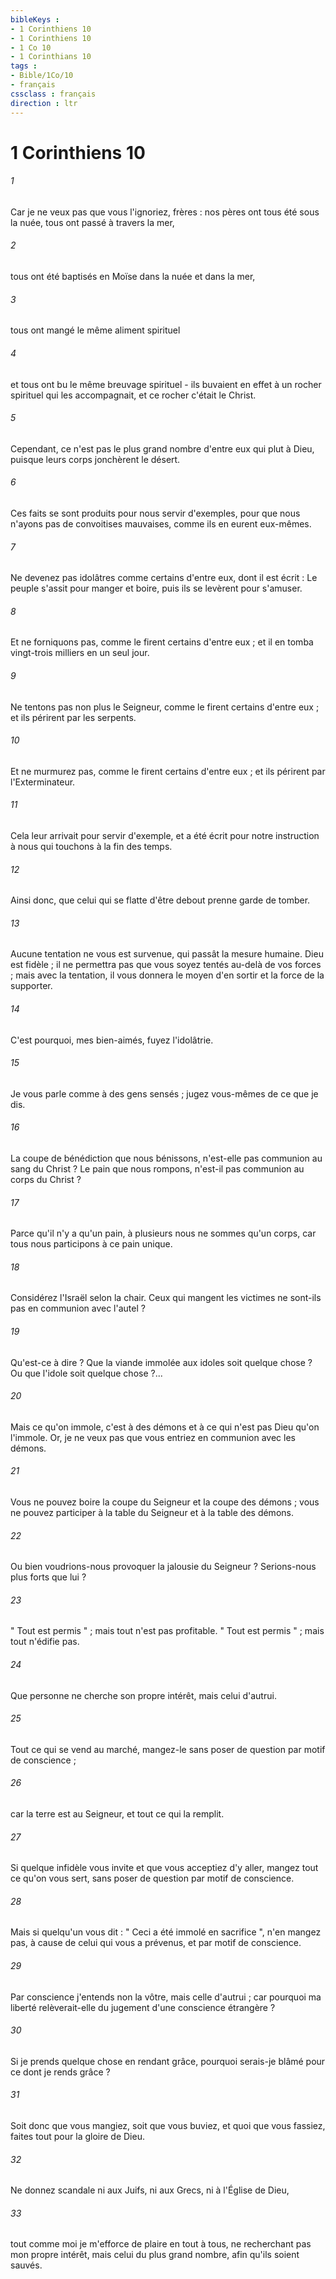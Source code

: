 ```yaml
---
bibleKeys : 
- 1 Corinthiens 10
- 1 Corinthiens 10
- 1 Co 10
- 1 Corinthians 10
tags : 
- Bible/1Co/10
- français
cssclass : français
direction : ltr
---
```


# 1 Corinthiens 10

###### 1
Car je ne veux pas que vous l'ignoriez, frères : nos pères ont tous été sous la nuée, tous ont passé à travers la mer, 
###### 2
tous ont été baptisés en Moïse dans la nuée et dans la mer, 
###### 3
tous ont mangé le même aliment spirituel 
###### 4
et tous ont bu le même breuvage spirituel - ils buvaient en effet à un rocher spirituel qui les accompagnait, et ce rocher c'était le Christ. 
###### 5
Cependant, ce n'est pas le plus grand nombre d'entre eux qui plut à Dieu, puisque leurs corps jonchèrent le désert. 
###### 6
Ces faits se sont produits pour nous servir d'exemples, pour que nous n'ayons pas de convoitises mauvaises, comme ils en eurent eux-mêmes. 
###### 7
Ne devenez pas idolâtres comme certains d'entre eux, dont il est écrit : Le peuple s'assit pour manger et boire, puis ils se levèrent pour s'amuser. 
###### 8
Et ne forniquons pas, comme le firent certains d'entre eux ; et il en tomba vingt-trois milliers en un seul jour. 
###### 9
Ne tentons pas non plus le Seigneur, comme le firent certains d'entre eux ; et ils périrent par les serpents. 
###### 10
Et ne murmurez pas, comme le firent certains d'entre eux ; et ils périrent par l'Exterminateur. 
###### 11
Cela leur arrivait pour servir d'exemple, et a été écrit pour notre instruction à nous qui touchons à la fin des temps. 
###### 12
Ainsi donc, que celui qui se flatte d'être debout prenne garde de tomber. 
###### 13
Aucune tentation ne vous est survenue, qui passât la mesure humaine. Dieu est fidèle ; il ne permettra pas que vous soyez tentés au-delà de vos forces ; mais avec la tentation, il vous donnera le moyen d'en sortir et la force de la supporter. 
###### 14
C'est pourquoi, mes bien-aimés, fuyez l'idolâtrie. 
###### 15
Je vous parle comme à des gens sensés ; jugez vous-mêmes de ce que je dis. 
###### 16
La coupe de bénédiction que nous bénissons, n'est-elle pas communion au sang du Christ ? Le pain que nous rompons, n'est-il pas communion au corps du Christ ? 
###### 17
Parce qu'il n'y a qu'un pain, à plusieurs nous ne sommes qu'un corps, car tous nous participons à ce pain unique. 
###### 18
Considérez l'Israël selon la chair. Ceux qui mangent les victimes ne sont-ils pas en communion avec l'autel ? 
###### 19
Qu'est-ce à dire ? Que la viande immolée aux idoles soit quelque chose ? Ou que l'idole soit quelque chose ?... 
###### 20
Mais ce qu'on immole, c'est à des démons et à ce qui n'est pas Dieu qu'on l'immole. Or, je ne veux pas que vous entriez en communion avec les démons. 
###### 21
Vous ne pouvez boire la coupe du Seigneur et la coupe des démons ; vous ne pouvez participer à la table du Seigneur et à la table des démons. 
###### 22
Ou bien voudrions-nous provoquer la jalousie du Seigneur ? Serions-nous plus forts que lui ? 
###### 23
" Tout est permis " ; mais tout n'est pas profitable. " Tout est permis " ; mais tout n'édifie pas. 
###### 24
Que personne ne cherche son propre intérêt, mais celui d'autrui. 
###### 25
Tout ce qui se vend au marché, mangez-le sans poser de question par motif de conscience ; 
###### 26
car la terre est au Seigneur, et tout ce qui la remplit. 
###### 27
Si quelque infidèle vous invite et que vous acceptiez d'y aller, mangez tout ce qu'on vous sert, sans poser de question par motif de conscience. 
###### 28
Mais si quelqu'un vous dit : " Ceci a été immolé en sacrifice ", n'en mangez pas, à cause de celui qui vous a prévenus, et par motif de conscience. 
###### 29
Par conscience j'entends non la vôtre, mais celle d'autrui ; car pourquoi ma liberté relèverait-elle du jugement d'une conscience étrangère ? 
###### 30
Si je prends quelque chose en rendant grâce, pourquoi serais-je blâmé pour ce dont je rends grâce ? 
###### 31
Soit donc que vous mangiez, soit que vous buviez, et quoi que vous fassiez, faites tout pour la gloire de Dieu. 
###### 32
Ne donnez scandale ni aux Juifs, ni aux Grecs, ni à l'Église de Dieu, 
###### 33
tout comme moi je m'efforce de plaire en tout à tous, ne recherchant pas mon propre intérêt, mais celui du plus grand nombre, afin qu'ils soient sauvés. 
